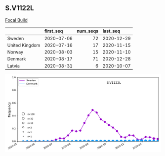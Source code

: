 

## S.V1122L
[Focal Build](https://nextstrain.org/groups/neherlab/ncov/S.V1122L?f_region=Europe)

|                | first_seq   |   num_seqs | last_seq   |
|:---------------|:------------|-----------:|:-----------|
| Sweden         | 2020-07-06  |         72 | 2020-12-29 |
| United Kingdom | 2020-07-16  |         17 | 2020-11-15 |
| Norway         | 2020-08-03  |         15 | 2020-11-10 |
| Denmark        | 2020-08-17  |         71 | 2020-12-28 |
| Latvia         | 2020-08-31  |          6 | 2020-10-07 |

![Overall trends S.V1122L](/overall_trends_figures/overall_trends_S.V1122L.png)
